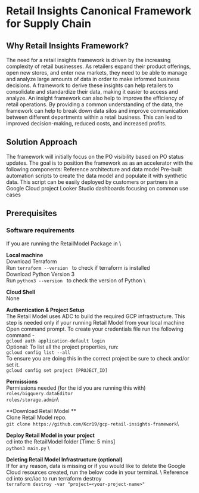 # Retail Insights Canonical Framework for Supply Chain
## Why Retail Insights Framework?
The need for a retail insights framework is driven by the increasing complexity of retail businesses. As retailers expand their product offerings, open new stores, and enter new markets, they need to be able to manage and analyze large amounts of data in order to make informed business decisions. A framework to derive these insights can help retailers to consolidate and standardize their data, making it easier to access and analyze.
An insight framework can also help to improve the efficiency of retail operations. By providing a common understanding of the data, the framework can help to break down data silos and improve communication between different departments within a retail business. This can lead to improved decision-making, reduced costs, and increased profits.

## Solution Approach
The framework will initially focus on the PO visibility based on PO status updates. The goal is to position the framework as as an accelerator with the following components:
Reference architecture and data model
Pre-built automation scripts to create the data model and populate it with synthetic data. This script can be easily deployed by customers or partners in a Google Cloud project
Looker Studio dashboards focusing on common use cases

## Prerequisites
### Software requirements
If you are running the RetailModel Package in \

**Local machine** \
Download Terraform \
Run ```terraform --version ``` to check if terraform is installed \
Download Python Version 3 \
Run ```python3 --version ``` to check the version of Python \ 

**Cloud Shell** \
None 

**Authentication & Project Setup** \
The Retail Model uses ADC to build the required GCP infrastructure.
This step is needed only if your running Retail Model from your local machine
Open command prompt. To create your credentials file run the following command - \
``gcloud auth application-default login `` \
Optional: To list all the project properties, run: \
``gcloud config list --all`` \
To ensure you are doing this in the correct project be sure to check and/or set it. \
``gcloud config set project [PROJECT_ID] ``

**Permissions**\
Permissions needed (for the id you are running this with)\
``roles/bigquery.dataEditor``\
``roles/storage.admin``\

**Download Retail Model ** \
Clone Retail Model repo. \
``git clone https://github.com/Kcr19/gcp-retail-insights-framework``\

**Deploy Retail Model in your project**\
cd into the RetailModel folder [Time: 5 mins]\
``python3 main.py`` \

**Deleting Retail Model Infrastructure (optional)** \
If for any reason, data is missing or if you would like to delete the Google Cloud resources created, run the below code in your terminal. \ Reference 
cd into src/iac to run terraform destroy \
``terraform destroy -var "project=<your-project-name>"``



